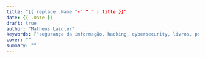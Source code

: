 ```yaml
---
title: "{{ replace .Name "-" " " | title }}"
date: {{ .Date }}
draft: true
author: "Matheus Laidler"
keywords: ["segurança da informação, hacking, cybersecurity, livros, pdfs, ctfs, writeups, escola hacker, escola de ti, tecnologia da informação, cursos, materiais, leitura, artigos, novidades, tutoriais, conteudo educacional, secinfo, linux, terminal,estudos"]
cover: ""
summary: ""
---
```

